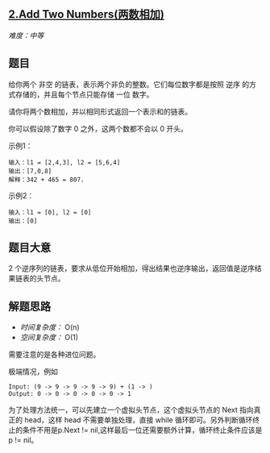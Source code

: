 ## [2.Add Two Numbers(两数相加)](https://leetcode-cn.com/problems/add-two-numbers/)

*难度：中等*

## 题目

给你两个 非空 的链表，表示两个非负的整数。它们每位数字都是按照 逆序 的方式存储的，并且每个节点只能存储 一位 数字。

请你将两个数相加，并以相同形式返回一个表示和的链表。

你可以假设除了数字 0 之外，这两个数都不会以 0 开头。

示例1：

```
输入：l1 = [2,4,3], l2 = [5,6,4]
输出：[7,0,8]
解释：342 + 465 = 807.
```

示例2：

```
输入：l1 = [0], l2 = [0]
输出：[0]
```

## 题目大意

2 个逆序列的链表，要求从低位开始相加，得出结果也逆序输出，返回值是逆序结果链表的头节点。

## 解题思路

- *时间复杂度：* O(n)
- *空间复杂度：* O(1)

需要注意的是各种进位问题。

极端情况，例如
```
Input: (9 -> 9 -> 9 -> 9 -> 9) + (1 -> )
Output: 0 -> 0 -> 0 -> 0 -> 0 -> 1
```

为了处理方法统一，可以先建立一个虚拟头节点，这个虚拟头节点的 Next 指向真正的 head，这样 head 不需要单独处理，直接 while 循环即可。另外判断循环终止的条件不用是p.Next != nil,这样最后一位还需要额外计算，循环终止条件应该是 p != nil。